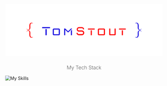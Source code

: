 <img src="/images/tsp logo.png">

<h3 align="center" style="font-weight: 200">My Tech Stack</h3>

![My Skills](https://skillicons.dev/icons?i=django,python,react,docker,postgres,markdown,aws,html,github,css,javascript,nodejs,expressjs,swift,heroku,vscode,photoshop,git,)

